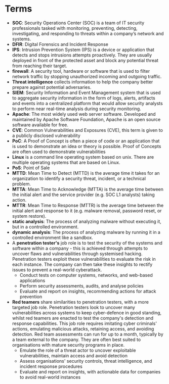 # Terms

- **SOC**: Security Operations Center (SOC) is a team of IT security professionals tasked with monitoring, preventing, detecting, investigating, and responding to threats within a company’s network and systems.
- **DFIR**: Digital Forensics and Incident Response
- **IPS**: Intrusion Prevention System (IPS) is a device or application that detects and stops intrusions attempts proactively. They are usually deployed in front of the protected asset and block any potential threat from reaching their target.
- **firewall**: A security tool, hardware or software that is used to filter network traffic by stopping unauthorized incoming and outgoing traffic.
- **Threat intelligence** collects information to help the company better prepare against potential adversaries.
- **SIEM**: Security Information and Event Management system that is used to aggregate security information in the form of logs, alerts, artifacts and events into a centralized platform that would allow security analysts to perform near real-time analysis during security monitoring.
- **Apache**: The most widely used web server software. Developed and maintained by Apache Software Foundation, Apache is an open source software available for free.
- **CVE**: Common Vulnerabilities and Exposures (CVE), this term is given to a publicly disclosed vulnerability
- **PoC**: A Proof of Concept is often a piece of code or an application that is used to demonstrate an idea or theory is possible. Proof of Concepts are often used to demonstrate vulnerabilities
- **Linux** is a command line operating system based on unix. There are multiple operating systems that are based on Linux.
- **PoS**: Point of Sale
- **MTTD**: Mean Time to Detect (MTTD) is the average time it takes for an organization to identify a security threat, incident, or a technical problem.
- **MTTA**: Mean Time to Acknowledge (MTTA) is the average time between the initial alert and the service provider (e.g. SOC L1 analysts) taking action.
- **MTTR**: Mean Time to Response (MTTR) is the average time between the initial alert and response to it (e.g. malware removal, password reset, or system restore).
- **static analysis**: The process of analyzing malware without executing it, but in a controlled environment.
- **dynamic analysis**: The process of analyzing malware by running it in a controlled environment like a sandbox.
- A **penetration tester's** job role is to test the security of the systems and software within a company - this is achieved through attempts to uncover flaws and vulnerabilities through systemised hacking. Penetration testers exploit these vulnerabilities to evaluate the risk in each instance. The company can then take these insights to rectify issues to prevent a real-world cyberattack.
  - Conduct tests on computer systems, networks, and web-based applications
  - Perform security assessments, audits, and analyse policies
  - Evaluate and report on insights, recommending actions for attack prevention
- **Red teamers** share similarities to penetration testers, with a more targeted job role. Penetration testers look to uncover many vulnerabilities across systems to keep cyber-defence in good standing, whilst red teamers are enacted to test the company's detection and response capabilities. This job role requires imitating cyber criminals' actions, emulating malicious attacks, retaining access, and avoiding detection. Red team assessments can run for up to a month, typically by a team external to the company. They are often best suited to organisations with mature security programs in place.
  - Emulate the role of a threat actor to uncover exploitable vulnerabilities, maintain access and avoid detection
  - Assess organisations' security controls, threat intelligence, and incident response procedures
  - Evaluate and report on insights, with actionable data for companies to avoid real-world instances
